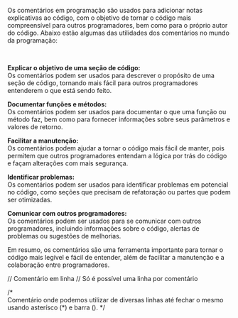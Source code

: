 Os comentários em programação são usados para adicionar notas explicativas ao código, com o objetivo de tornar o código mais compreensível para outros programadores, bem como para o próprio autor do código. Abaixo estão algumas das utilidades dos comentários no mundo da programação:

</br>

__Explicar o objetivo de uma seção de código:__ </br>Os comentários podem ser usados para descrever o propósito de uma seção de código, tornando mais fácil para outros programadores entenderem o que está sendo feito.

__Documentar funções e métodos:__ </br>Os comentários podem ser usados para documentar o que uma função ou método faz, bem como para fornecer informações sobre seus parâmetros e valores de retorno.

__Facilitar a manutenção:__ </br>Os comentários podem ajudar a tornar o código mais fácil de manter, pois permitem que outros programadores entendam a lógica por trás do código e façam alterações com mais segurança.

__Identificar problemas:__ </br>Os comentários podem ser usados para identificar problemas em potencial no código, como seções que precisam de refatoração ou partes que podem ser otimizadas.

__Comunicar com outros programadores:__ </br>Os comentários podem ser usados para se comunicar com outros programadores, incluindo informações sobre o código, alertas de problemas ou sugestões de melhorias.

Em resumo, os comentários são uma ferramenta importante para tornar o código mais legível e fácil de entender, além de facilitar a manutenção e a colaboração entre programadores.


// Comentário em linha
// Só é possível uma linha por comentário 


/*  
    Comentário onde podemos utilizar de diversas linhas
    até fechar o mesmo usando asterísco (*) e barra ().
*/